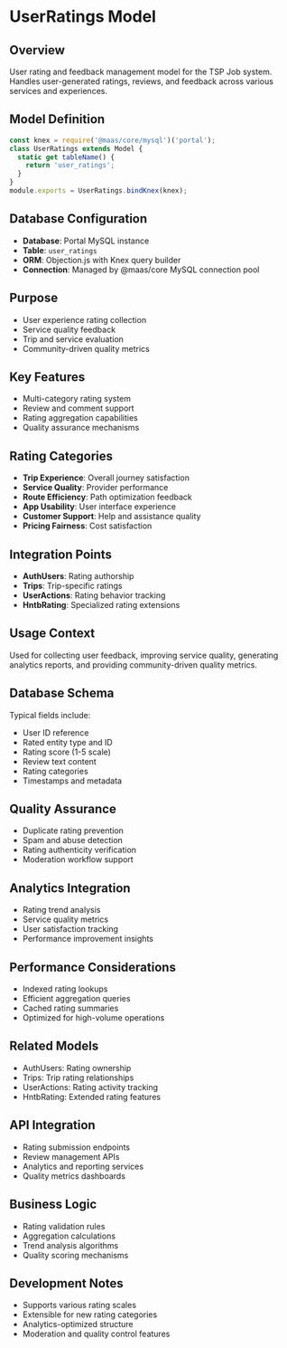 # UserRatings Model

## Overview
User rating and feedback management model for the TSP Job system. Handles user-generated ratings, reviews, and feedback across various services and experiences.

## Model Definition
```javascript
const knex = require('@maas/core/mysql')('portal');
class UserRatings extends Model {
  static get tableName() {
    return 'user_ratings';
  }
}
module.exports = UserRatings.bindKnex(knex);
```

## Database Configuration
- **Database**: Portal MySQL instance
- **Table**: `user_ratings`
- **ORM**: Objection.js with Knex query builder
- **Connection**: Managed by @maas/core MySQL connection pool

## Purpose
- User experience rating collection
- Service quality feedback
- Trip and service evaluation
- Community-driven quality metrics

## Key Features
- Multi-category rating system
- Review and comment support
- Rating aggregation capabilities
- Quality assurance mechanisms

## Rating Categories
- **Trip Experience**: Overall journey satisfaction
- **Service Quality**: Provider performance
- **Route Efficiency**: Path optimization feedback
- **App Usability**: User interface experience
- **Customer Support**: Help and assistance quality
- **Pricing Fairness**: Cost satisfaction

## Integration Points
- **AuthUsers**: Rating authorship
- **Trips**: Trip-specific ratings
- **UserActions**: Rating behavior tracking
- **HntbRating**: Specialized rating extensions

## Usage Context
Used for collecting user feedback, improving service quality, generating analytics reports, and providing community-driven quality metrics.

## Database Schema
Typical fields include:
- User ID reference
- Rated entity type and ID
- Rating score (1-5 scale)
- Review text content
- Rating categories
- Timestamps and metadata

## Quality Assurance
- Duplicate rating prevention
- Spam and abuse detection
- Rating authenticity verification
- Moderation workflow support

## Analytics Integration
- Rating trend analysis
- Service quality metrics
- User satisfaction tracking
- Performance improvement insights

## Performance Considerations
- Indexed rating lookups
- Efficient aggregation queries
- Cached rating summaries
- Optimized for high-volume operations

## Related Models
- AuthUsers: Rating ownership
- Trips: Trip rating relationships
- UserActions: Rating activity tracking
- HntbRating: Extended rating features

## API Integration
- Rating submission endpoints
- Review management APIs
- Analytics and reporting services
- Quality metrics dashboards

## Business Logic
- Rating validation rules
- Aggregation calculations
- Trend analysis algorithms
- Quality scoring mechanisms

## Development Notes
- Supports various rating scales
- Extensible for new rating categories
- Analytics-optimized structure
- Moderation and quality control features